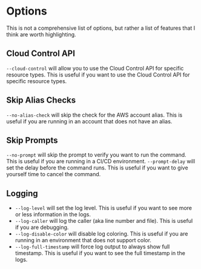 # Options

This is not a comprehensive list of options, but rather a list of features that I think are worth highlighting.

## Cloud Control API

`--cloud-control` will allow you to use the Cloud Control API for specific resource types. This is useful if you want to use the Cloud Control API for specific resource types.

## Skip Alias Checks

`--no-alias-check` will skip the check for the AWS account alias. This is useful if you are running in an account that does not have an alias.

## Skip Prompts

`--no-prompt` will skip the prompt to verify you want to run the command. This is useful if you are running in a CI/CD environment.
`--prompt-delay` will set the delay before the command runs. This is useful if you want to give yourself time to cancel the command.

## Logging

- `--log-level` will set the log level. This is useful if you want to see more or less information in the logs.
- `--log-caller` will log the caller (aka line number and file). This is useful if you are debugging.
- `--log-disable-color` will disable log coloring. This is useful if you are running in an environment that does not support color.
- `--log-full-timestamp` will force log output to always show full timestamp. This is useful if you want to see the full timestamp in the logs.